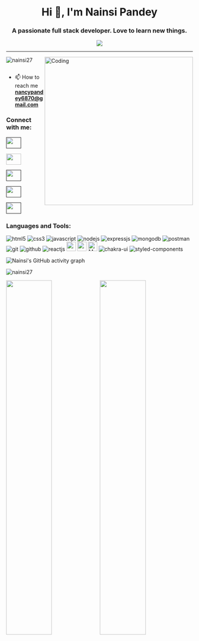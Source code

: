<!-- ![MasterHead](https://miro.medium.com/max/1400/1*OxT7UjIwhklKE8d8SFyo7g.gif) -->


<h1 align="center">Hi 👋, I'm Nainsi Pandey</h1>
<h3 align="center">A passionate full stack developer. Love to learn new things.</h3>

<p align="center">
  <a href="https://github.com/shikha-max/readme-typing-svg"><img src="https://readme-typing-svg.herokuapp.com?lines=Aspiring+Web+Developer;%20Enthusiast;Always%20ready%20to%20learn%20new%20things&center=true&width=500&height=50"></a>
</p>
<hr/>


<img align="right" alt="Coding" width="400" src="https://designbuffs.com/wp-content/uploads/2020/11/Boy-Working-From-Home.gif">

<p align="left"> <img src="https://komarev.com/ghpvc/?username=nainsi27&label=Profile%20views&color=0e75b6&style=flat" alt="nainsi27" /> </p>

<p align="left"> <a href="https://twitter.com/" target="blank"><img src="https://img.shields.io/twitter/follow/?logo=twitter&style=for-the-badge" alt="" /></a> </p>

- 📫 How to reach me **nancypandey6870@gmail.com**

<h3 align="left"> Connect with me:</h3>
<p align="left">
<a href="" target="blank"><img align="center" src="https://github.com/user-attachments/assets/4f3064e0-57d8-4ac9-9dd1-a67fbf6c2e37" 
     alt="" height="30" width="40" /></a>
  
<a href="https://www.linkedin.com/in/nainsi-pandey-121a5a218/" target="blank"><img align="center" src="https://github.com/user-attachments/assets/dd9f648c-6c4b-40c9-8427-4ef1357ca525" alt="" height="30" width="40" /></a>

<a href="" target="blank"><img align="center" src="https://raw.githubusercontent.com/rahuldkjain/github-profile-readme- 
  generator/master/src/images/icons/Social/facebook.svg" alt="" height="30" width="40" /></a>
  
<a href="" target="blank"><img align="center" src="https://raw.githubusercontent.com/rahuldkjain/github-profile-readme- 
 generator/master/src/images/icons/Social/instagram.svg" alt="" height="30" width="40" /></a>
 
<a href="" target="blank"><img align="center" src="https://github.com/user-attachments/assets/5de69838-654c-4125-be86-784a291494da" alt="" height="30" width="40" /></a>
</p>
<h3 align="left">Languages and Tools:</h3>
<p align="left"> 
  
<img src="https://img.shields.io/badge/HTML5-E34F26?style=for-the-badge&logo=html5&logoColor=white" alt="html5"/>
<img src="https://img.shields.io/badge/CSS3-1572B6?style=for-the-badge&logo=css3&logoColor=white" alt="css3"/>
<img src="https://img.shields.io/badge/JavaScript-323330?style=for-the-badge&logo=javascript&logoColor=F7DF1E" alt="javascript"/>
<img src="https://img.shields.io/badge/Node.js-339933?style=for-the-badge&logo=nodedotjs&logoColor=white" alt="nodejs" />
<img src="https://img.shields.io/badge/Express.js-000000?style=for-the-badge&logo=express&logoColor=white" alt="expressjs"/>
<img src="https://img.shields.io/badge/MongoDB-4EA94B?style=for-the-badge&logo=mongodb&logoColor=white" alt="mongodb"/>
<img src="https://img.shields.io/badge/Postman-FF6C37?style=for-the-badge&logo=Postman&logoColor=white" alt="postman"/>
 <img src="https://img.shields.io/badge/Git-f44d27?style=for-the-badge&logo=git&logoColor=white" alt="git"/>
<img src="https://img.shields.io/badge/GitHub-100000?style=for-the-badge&logo=github&logoColor=white" alt="github"/>
<img src="https://img.shields.io/badge/React-20232A?style=for-the-badge&logo=react&logoColor=61DAFB" alt="reactjs" />
<img alt="npm" src="https://img.shields.io/badge/NPM-%23000000.svg?style=for-the-badge&logo=npm&logoColor=white"
        height="25px" />
  <img alt="redux" src="https://img.shields.io/badge/-Redux-764ABC?style=flat-square&logo=redux&logoColor=white"
        height="25px" />
      <img alt="Material UI"
        src="https://img.shields.io/badge/Material--UI-0081CB?style=for-the-badge&logo=material-ui&logoColor=white"
        height="25px" />
  <img src="https://img.shields.io/badge/Chakra%20UI-3bc7bd?style=for-the-badge&logo=chakraui&logoColor=white" alt="chakra-ui"/>
<img src="https://img.shields.io/badge/styled--components-DB7093?style=for-the-badge&logo=styled-components&logoColor=white" alt="styled-components"/>

</p>

![Nainsi's GitHub activity graph](https://activity-graph.herokuapp.com/graph?username=nainsi27&&theme=xcode)

<p><img align="center" src="https://github-readme-stats.vercel.app/api/top-langs?username=nainsi27&show_icons=true&locale=en&layout=compact&theme=tokyonight" alt="nainsi27" /></p>

<p>

   <img width="49.5%" src="https://github-readme-stats.vercel.app/api?username=nainsi27&show_icons=true&theme=tokyonight&hide_border=true" />
<img width="49.5%" src="http://github-readme-streak-stats.herokuapp.com?user=nainsi27&theme=tokyonight&date_format=M%20j%5B%2C%20Y%5D" />


  </p>
